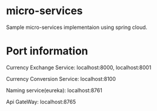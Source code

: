 # micro-services 
Sample micro-services implementaion using spring cloud.



# Port information 

Currency Exchange Service: localhost:8000, localhost:8001

Currency Conversion Service: localhost:8100

Naming service(eureka): localhost:8761

Api GateWay: localhost:8765

